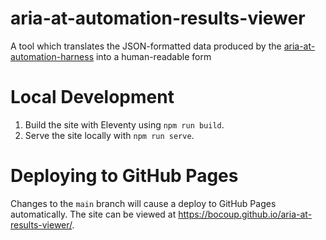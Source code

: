 # aria-at-automation-results-viewer

A tool which translates the JSON-formatted data produced by the [aria-at-automation-harness](https://github.com/bocoup/aria-at-automation-harness) into a human-readable form

# Local Development
1. Build the site with Eleventy using `npm run build`.
2. Serve the site locally with `npm run serve`.

# Deploying to GitHub Pages
Changes to the `main` branch will cause a deploy to GitHub Pages automatically.
The site can be viewed at https://bocoup.github.io/aria-at-results-viewer/.
